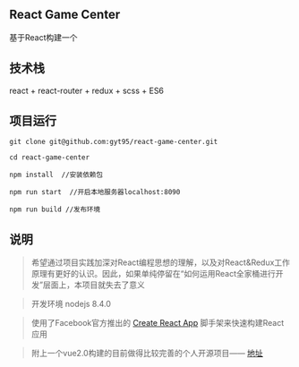 ## React Game Center
基于React构建一个

## 技术栈
react + react-router + redux + scss + ES6

## 项目运行
```
git clone git@github.com:gyt95/react-game-center.git

cd react-game-center

npm install  //安装依赖包

npm run start  //开启本地服务器localhost:8090

npm run build //发布环境
```

## 说明
> 希望通过项目实践加深对React编程思想的理解，以及对React&Redux工作原理有更好的认识。因此，如果单纯停留在“如何运用React全家桶进行开发”层面上，本项目就失去了意义

> 开发环境 nodejs 8.4.0

> 使用了Facebook官方推出的 [Create React App](https://github.com/facebookincubator/create-react-app) 脚手架来快速构建React应用

> 附上一个vue2.0构建的目前做得比较完善的个人开源项目—— [地址](https://github.com/gyt95/vue2.0-douban-movie)


